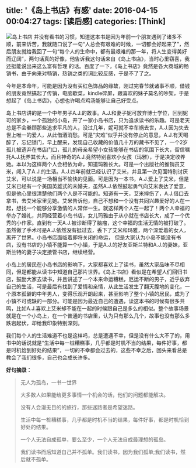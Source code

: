 title: '《岛上书店》有感'
date: 2016-04-15 00:04:27
tags: [读后感]
categories: [Think]
---
![岛上书店](http://7sbpmg.com1.z0.glb.clouddn.com/blog/image/daoshangshudian.jpg)
并没有看书的习惯，知道这本书是因为年前一个朋友遇到了诸多不顺，前来诉苦，我就随口说了一句“人总会有艰难的时候，一切都会好起来了”，然后朋友就给我回了一句“每个人的生命中，都有最艰难的那一年，将人生变得美好而辽阔”，两句话真的好像，他告诉我这句话来自《岛上书店》，当时心里窃喜，我还挺能说出来这么富有哲理 的话。百度了一下，《岛上书店》竟然是各大商城的畅销书，由于向来对畅销，热销之类的词比较反感，于是不了了之。

今年是本命年，可能是因为没有买红色饰品的缘故，刚过完春节就诸事不顺，借钱的朋友竟然搞起了传销，电脑歇菜，kindle碎屏，跟喜欢的妹子莫名的吵架，于是想起了《岛上书店》，心想也许喝点鸡汤能够让自己好受点。

<!-- more -->

岛上书店讲的是一个中年男子A.J.的故事。A.J.和妻子妮可放弃博士学位，回到妮可的家乡，一个孤独的小岛，开了一家小岛书店，只为追求读书的乐趣。可是老天总是不会眷顾那些追求平凡的人，没过几年，妮可就不幸车祸去世，A.J.因为失去世上唯一的爱人，从此借酒消愁。可是“灾难”似乎并没有停止的意思，A.J.有天喝醉了，忘记锁门，早上醒来，发现自己收藏的价值几十万的藏书不见了，一个2岁孤儿被遗弃在书店门口，孤儿的母亲希望小女孩能够在书店的氛围下长大，留信嘱托A.J.抚养其长大。而且神奇的A.J.竟然特别喜欢小女孩（玛雅），于是决定收养她。本以为这样两个人会相依为命，知道玛雅长大。可是一个出版社的推销员艾米，闯入了A.J.的生活。A.J.四年前就已经认识了艾米，并且第一次见面特别讨厌艾米，可以说是一场相当不愉快的见面。可是因为一本书，A.J.爱上了艾米，但是艾米已经有一个美国英雄式的未婚夫，虽然A.J.依然鼓起勇气向艾米表达了爱意，但是他心里很清楚他们两个人是不可能的。知道有一天，艾米摔伤了，A.J.借口去拿书，去艾米家里见她。艾米告诉他，自己不想和一个没有共同兴趣爱好的人在一起，想找一个能够分享激情的人常伴一生。就这样两个人在一起了！两个人幸福的举办了婚礼，共同经营着小岛书店，女儿玛雅由于从小就在书店长大，成了一个优秀的小作家。直到有一天A.J.被诊断得了脑瘤，这个幸福的生活无情的被打破了。虽然做了手术可是A.J.依然没有挺过去，丢下了艾米和玛雅，两个深爱着的女人，离开了世界。小岛书店面临着即将关闭的命运， 但是大家认为小岛不能没有书店，没有书店的小镇不能算一个小镇，于是A.J.的好友亚斯兰特和A.J.的妻妹，亚斯兰特的妻子决定接管书店，继续经营。

小岛上的居民在小岛书店的影响下，大家都喜欢上了读书，虽然大家品味不尽相同，但是都能从读书中知道自己那片世界。《岛上书店》看似是在希望人们回归书店，鼓励大家去读书，并且讲述了一个本来命运糟糕，厄运不断的男子，近乎放弃自己的生活，可是最后有找到了爱情和亲情，从此生活发生了翻天腹地的变化，一个原本孤僻的中年男人，变得乐观开朗起来，甚至影响了整个小镇的居民，成为了小镇不可或缺的一部分。可能是因为最近自己的遭遇，读这本书的时候有很多共鸣，比如A.J.喜欢上艾米却不能在一起的时候跟自己是多么的相似。整个故事场景就是在一个小岛上，在一个普通的书店里，认为只有那么几个，故事也没有那么多跌宕起伏，却给我印象特别深刻。

我们每个人的生活难道不也是这样吗，总是遭遇不幸，但是没有什么大不了的，用书中的话说就是“生活中每一桩糟糕事，几乎都是时机不当的结果，每件好事，都是时机恰到好处的结果”，一切的不幸都会过去的，这些不幸之后，回头来看总是教会了我们很多，自己也会成长许多。

**好句摘录：**
> 
> 无人为孤岛，一书一世界
> 
> 大多数人如果能给更多事情一个机会的话，他们的问题都能解决。
> 
> 没有人会漫无目的的旅行，那些迷路者是希望迷路。
> 
> 生活中每一桩糟糕事，几乎都是时机不当的结果，每件好事，都是时机恰到好处的结果。
> 
> 一个人无法自成孤单，要么至少，一个人无法自成最理想的孤岛。
> 
> 我们读书而后知道自己并不孤单。我们读书，因为我们孤单;我们读书，然后就不孤单。



